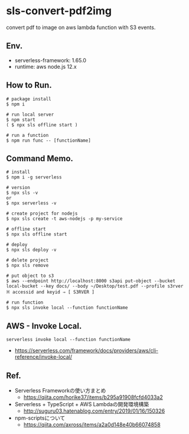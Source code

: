 # sls-convert-pdf2img
convert pdf to image on aws lambda function with S3 events.

## Env.
* serverless-framework: 1.65.0
* runtime: aws node.js 12.x


## How to Run.

```
# package install
$ npm i

# run local server
$ npm start
( $ npx sls offline start )

# run a function
$ npm run func -- [functionName]

```

## Command Memo.

```
# install
$ npm i -g serverless

# version
$ npx sls -v
or
$ npx serverless -v

# create project for nodejs
$ npx sls create -t aws-nodejs -p my-service

# offline start
$ npx sls offline start

# deploy 
$ npx sls deploy -v

# delete project
$ npx sls remove

# put object to s3
$ aws --endpoint http://localhost:8000 s3api put-object --bucket local-bucket --key docs/ --body ~/Desktop/test.pdf --profile s3rver
※ accessid and keyid ⇒ [ S3RVER ]

# run function
$ npx sls invoke local --function functionName

```

## AWS - Invoke Local.

```
serverless invoke local --function functionName
```
* https://serverless.com/framework/docs/providers/aws/cli-reference/invoke-local/


## Ref.
* Serverless Frameworkの使い方まとめ
	* https://qiita.com/horike37/items/b295a91908fcfd4033a2
* Serverless + TypeScript + AWS Lambdaの開発環境構築
	* http://suguru03.hatenablog.com/entry/2019/01/16/150326
* npm-scriptsについて
	* https://qiita.com/axross/items/a2a0d148e40b66074858
